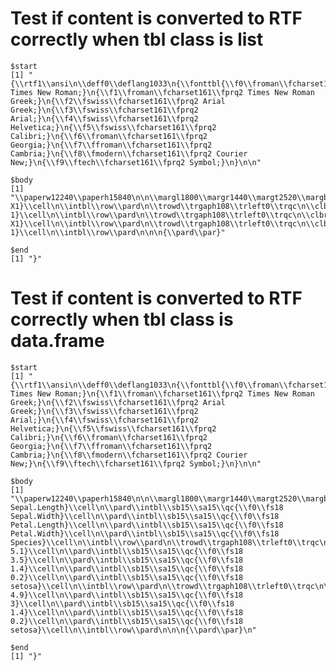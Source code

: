 # Test if content is converted to RTF correctly when tbl class is list

    $start
    [1] "{\\rtf1\\ansi\n\\deff0\\deflang1033\n{\\fonttbl{\\f0\\froman\\fcharset161\\fprq2 Times New Roman;}\n{\\f1\\froman\\fcharset161\\fprq2 Times New Roman Greek;}\n{\\f2\\fswiss\\fcharset161\\fprq2 Arial Greek;}\n{\\f3\\fswiss\\fcharset161\\fprq2 Arial;}\n{\\f4\\fswiss\\fcharset161\\fprq2 Helvetica;}\n{\\f5\\fswiss\\fcharset161\\fprq2 Calibri;}\n{\\f6\\froman\\fcharset161\\fprq2 Georgia;}\n{\\f7\\ffroman\\fcharset161\\fprq2 Cambria;}\n{\\f8\\fmodern\\fcharset161\\fprq2 Courier New;}\n{\\f9\\ftech\\fcharset161\\fprq2 Symbol;}\n}\n\n"
    
    $body
    [1] "\\paperw12240\\paperh15840\n\n\\margl1800\\margr1440\\margt2520\\margb1800\\headery2520\\footery1449\n\n\n\n\\trowd\\trgaph108\\trleft0\\trqc\n\\clbrdrl\\brdrs\\brdrw15\\clbrdrt\\brdrs\\brdrw15\\clbrdrr\\brdrs\\brdrw15\\cellx9000\n\\pard\\intbl\\sb15\\sa15\\qc{\\f0\\fs18 X1}\\cell\n\\intbl\\row\\pard\n\\trowd\\trgaph108\\trleft0\\trqc\n\\clbrdrl\\brdrs\\brdrw15\\clbrdrt\\brdrs\\brdrw15\\clbrdrr\\brdrs\\brdrw15\\clbrdrb\\brdrs\\brdrw15\\cellx9000\n\\pard\\intbl\\sb15\\sa15\\qc{\\f0\\fs18 1}\\cell\n\\intbl\\row\\pard\n\\trowd\\trgaph108\\trleft0\\trqc\n\\clbrdrl\\brdrs\\brdrw15\\clbrdrt\\brdrs\\brdrw15\\clbrdrr\\brdrs\\brdrw15\\cellx9000\n\\pard\\intbl\\sb15\\sa15\\qc{\\f0\\fs18 X1}\\cell\n\\intbl\\row\\pard\n\\trowd\\trgaph108\\trleft0\\trqc\n\\clbrdrl\\brdrs\\brdrw15\\clbrdrt\\brdrs\\brdrw15\\clbrdrr\\brdrs\\brdrw15\\clbrdrb\\brdrs\\brdrw15\\cellx9000\n\\pard\\intbl\\sb15\\sa15\\qc{\\f0\\fs18 1}\\cell\n\\intbl\\row\\pard\n\n\n{\\pard\\par}"
    
    $end
    [1] "}"
    

# Test if content is converted to RTF correctly when tbl class is data.frame

    $start
    [1] "{\\rtf1\\ansi\n\\deff0\\deflang1033\n{\\fonttbl{\\f0\\froman\\fcharset161\\fprq2 Times New Roman;}\n{\\f1\\froman\\fcharset161\\fprq2 Times New Roman Greek;}\n{\\f2\\fswiss\\fcharset161\\fprq2 Arial Greek;}\n{\\f3\\fswiss\\fcharset161\\fprq2 Arial;}\n{\\f4\\fswiss\\fcharset161\\fprq2 Helvetica;}\n{\\f5\\fswiss\\fcharset161\\fprq2 Calibri;}\n{\\f6\\froman\\fcharset161\\fprq2 Georgia;}\n{\\f7\\ffroman\\fcharset161\\fprq2 Cambria;}\n{\\f8\\fmodern\\fcharset161\\fprq2 Courier New;}\n{\\f9\\ftech\\fcharset161\\fprq2 Symbol;}\n}\n\n"
    
    $body
    [1] "\\paperw12240\\paperh15840\n\n\\margl1800\\margr1440\\margt2520\\margb1800\\headery2520\\footery1449\n\n\n\n\\trowd\\trgaph108\\trleft0\\trqc\n\\clbrdrl\\brdrs\\brdrw15\\clbrdrt\\brdrdb\\brdrw15\\cellx1800\n\\clbrdrl\\brdrs\\brdrw15\\clbrdrt\\brdrdb\\brdrw15\\cellx3600\n\\clbrdrl\\brdrs\\brdrw15\\clbrdrt\\brdrdb\\brdrw15\\cellx5400\n\\clbrdrl\\brdrs\\brdrw15\\clbrdrt\\brdrdb\\brdrw15\\cellx7200\n\\clbrdrl\\brdrs\\brdrw15\\clbrdrt\\brdrdb\\brdrw15\\clbrdrr\\brdrs\\brdrw15\\cellx9000\n\\pard\\intbl\\sb15\\sa15\\qc{\\f0\\fs18 Sepal.Length}\\cell\n\\pard\\intbl\\sb15\\sa15\\qc{\\f0\\fs18 Sepal.Width}\\cell\n\\pard\\intbl\\sb15\\sa15\\qc{\\f0\\fs18 Petal.Length}\\cell\n\\pard\\intbl\\sb15\\sa15\\qc{\\f0\\fs18 Petal.Width}\\cell\n\\pard\\intbl\\sb15\\sa15\\qc{\\f0\\fs18 Species}\\cell\n\\intbl\\row\\pard\n\\trowd\\trgaph108\\trleft0\\trqc\n\\clbrdrl\\brdrs\\brdrw15\\clbrdrt\\brdrs\\brdrw15\\clbrdrb\\brdrw15\\cellx1800\n\\clbrdrl\\brdrs\\brdrw15\\clbrdrt\\brdrs\\brdrw15\\clbrdrb\\brdrw15\\cellx3600\n\\clbrdrl\\brdrs\\brdrw15\\clbrdrt\\brdrs\\brdrw15\\clbrdrb\\brdrw15\\cellx5400\n\\clbrdrl\\brdrs\\brdrw15\\clbrdrt\\brdrs\\brdrw15\\clbrdrb\\brdrw15\\cellx7200\n\\clbrdrl\\brdrs\\brdrw15\\clbrdrt\\brdrs\\brdrw15\\clbrdrr\\brdrs\\brdrw15\\clbrdrb\\brdrw15\\cellx9000\n\\pard\\intbl\\sb15\\sa15\\qc{\\f0\\fs18 5.1}\\cell\n\\pard\\intbl\\sb15\\sa15\\qc{\\f0\\fs18 3.5}\\cell\n\\pard\\intbl\\sb15\\sa15\\qc{\\f0\\fs18 1.4}\\cell\n\\pard\\intbl\\sb15\\sa15\\qc{\\f0\\fs18 0.2}\\cell\n\\pard\\intbl\\sb15\\sa15\\qc{\\f0\\fs18 setosa}\\cell\n\\intbl\\row\\pard\n\\trowd\\trgaph108\\trleft0\\trqc\n\\clbrdrl\\brdrs\\brdrw15\\clbrdrt\\brdrw15\\clbrdrb\\brdrdb\\brdrw15\\cellx1800\n\\clbrdrl\\brdrs\\brdrw15\\clbrdrt\\brdrw15\\clbrdrb\\brdrdb\\brdrw15\\cellx3600\n\\clbrdrl\\brdrs\\brdrw15\\clbrdrt\\brdrw15\\clbrdrb\\brdrdb\\brdrw15\\cellx5400\n\\clbrdrl\\brdrs\\brdrw15\\clbrdrt\\brdrw15\\clbrdrb\\brdrdb\\brdrw15\\cellx7200\n\\clbrdrl\\brdrs\\brdrw15\\clbrdrt\\brdrw15\\clbrdrr\\brdrs\\brdrw15\\clbrdrb\\brdrdb\\brdrw15\\cellx9000\n\\pard\\intbl\\sb15\\sa15\\qc{\\f0\\fs18 4.9}\\cell\n\\pard\\intbl\\sb15\\sa15\\qc{\\f0\\fs18 3}\\cell\n\\pard\\intbl\\sb15\\sa15\\qc{\\f0\\fs18 1.4}\\cell\n\\pard\\intbl\\sb15\\sa15\\qc{\\f0\\fs18 0.2}\\cell\n\\pard\\intbl\\sb15\\sa15\\qc{\\f0\\fs18 setosa}\\cell\n\\intbl\\row\\pard\n\n\n{\\pard\\par}\n"
    
    $end
    [1] "}"
    

